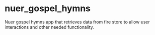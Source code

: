 # nuer_gospel_hymns
Nuer gospel hymns app that retrieves data from fire store to allow user interactions and other needed functionality.
